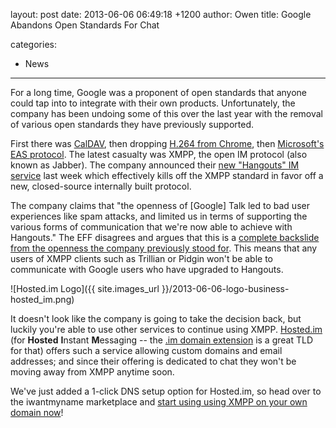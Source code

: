 layout: post
date: 2013-06-06 06:49:18 +1200
author: Owen
title: Google Abandons Open Standards For Chat

categories:
  - News

----

For a long time, Google was a proponent of open standards that anyone could tap into to integrate with their own products. Unfortunately, the company has been undoing some of this over the last year with the removal of various open standards they have previously supported.

First there was [CalDAV](http://www.zdnet.com/google-do-what-you-want-with-reader-but-dont-kill-caldav-7000012628/), then dropping [H.264 from Chrome](http://arstechnica.com/business/2011/01/googles-dropping-h264-from-chrome-a-step-backward-for-openness/), then [Microsoft's EAS protocol](http://www.wpcentral.com/google-drops-exchange-activesync-what-s-it-mean-windows-phone). The latest casualty was XMPP, the open IM protocol (also known as Jabber). The company announced their [new "Hangouts" IM service](http://www.theverge.com/2013/5/15/4318830/inside-hangouts-googles-big-fix-for-its-messaging-mess) last week which effectively kills off the XMPP standard in favor off a new, closed-source internally built protocol.

The company claims that "the openness of [Google] Talk led to bad user experiences like spam attacks, and limited us in terms of supporting the various forms of communication that we're now able to achieve with Hangouts." The EFF disagrees and argues that this is a [complete backslide from the openness the company previously stood for](https://www.eff.org/deeplinks/2013/05/google-abandons-open-standards-instant-messaging). This means that any users of XMPP clients such as Trillian or Pidgin won't be able to communicate with Google users who have upgraded to Hangouts.

![Hosted.im Logo]({{ site.images_url }}/2013-06-06-logo-business-hosted_im.png)

It doesn't look like the company is going to take the decision back, but luckily you're able to use other services to continue using XMPP. [Hosted.im](http://hosted.im/) (for **Hosted** **I**nstant **M**essaging -- the [.im domain extension](https://iwantmyname.com/domains/im-domain-name-registration-for-isle-of-man) is a great TLD for that) offers such a service allowing custom domains and email addresses; and since their offering is dedicated to chat they won't be moving away from XMPP anytime soon.

We've just added a 1-click DNS setup option for Hosted.im, so head over to the iwantmyname marketplace and [start using using XMPP on your own domain now](https://iwantmyname.com/services/business/hosted.im-xmpp-custom-domain)!
